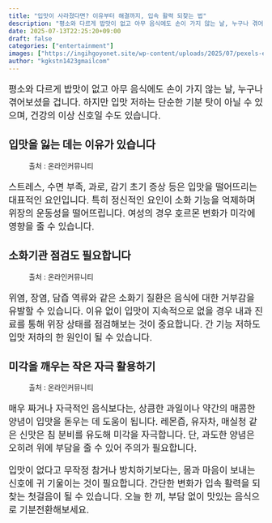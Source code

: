 ```yaml
---
title: "입맛이 사라졌다면? 이유부터 해결까지, 입속 활력 되찾는 법"
description: "평소와 다르게 밥맛이 없고 아무 음식에도 손이 가지 않는 날, 누구나 겪어보셨을 겁니다. 하지만 입맛 저하는 단순한 기분 탓이 아닐 수 있으며, 건강의 이상 신호일 수도 있습니다."
date: 2025-07-13T22:25:20+09:00
draft: false
categories: ["entertainment"]
images: ["https://ingihgoyonet.site/wp-content/uploads/2025/07/pexels-energepic-com-27411-313690-1-1024x768.jpg", "https://ingihgoyonet.site/wp-content/uploads/2025/07/pexels-feelartfeelant-1028741-1-1-1024x683.jpg", "https://ingihgoyonet.site/wp-content/uploads/2025/07/pexels-ryan-baker-35851-129574-1024x683.jpg"]
author: "kgkstn1423gmailcom"
---
```


<p style="font-size:18px">평소와 다르게 밥맛이 없고 아무 음식에도 손이 가지 않는 날, 누구나 겪어보셨을 겁니다. 하지만 입맛 저하는 단순한 기분 탓이 아닐 수 있으며, 건강의 이상 신호일 수도 있습니다.</p> <h2 >입맛을 잃는 데는 이유가 있습니다</h2> <figure ><img src="https://ingihgoyonet.site/wp-content/uploads/2025/07/pexels-energepic-com-27411-313690-1-1024x768.jpg" alt="" style="aspect-ratio:16/9;object-fit:cover"/><figcaption >출처 : 온라인커뮤니티</figcaption></figure> <p style="font-size:18px">스트레스, 수면 부족, 과로, 감기 초기 증상 등은 입맛을 떨어뜨리는 대표적인 요인입니다. 특히 정신적인 요인이 소화 기능을 억제하며 위장의 운동성을 떨어뜨립니다. 여성의 경우 호르몬 변화가 미각에 영향을 줄 수 있습니다.</p> <h2 >소화기관 점검도 필요합니다</h2> <figure ><img src="https://ingihgoyonet.site/wp-content/uploads/2025/07/pexels-feelartfeelant-1028741-1-1-1024x683.jpg" alt="" style="aspect-ratio:16/9;object-fit:cover"/><figcaption >출처 : 온라인커뮤니티</figcaption></figure> <p style="font-size:18px">위염, 장염, 담즙 역류와 같은 소화기 질환은 음식에 대한 거부감을 유발할 수 있습니다. 이유 없이 입맛이 지속적으로 없을 경우 내과 진료를 통해 위장 상태를 점검해보는 것이 중요합니다. 간 기능 저하도 입맛 저하의 한 원인이 될 수 있습니다.</p> <h2 >미각을 깨우는 작은 자극 활용하기</h2> <figure ><img src="https://ingihgoyonet.site/wp-content/uploads/2025/07/pexels-ryan-baker-35851-129574-1024x683.jpg" alt="" style="aspect-ratio:16/9;object-fit:cover"/><figcaption >출처 : 온라인커뮤니티</figcaption></figure> <p style="font-size:18px">매우 짜거나 자극적인 음식보다는, 상큼한 과일이나 약간의 매콤한 양념이 입맛을 돋우는 데 도움이 됩니다. 레몬즙, 유자차, 매실청 같은 신맛은 침 분비를 유도해 미각을 자극합니다. 단, 과도한 양념은 오히려 위에 부담을 줄 수 있어 주의가 필요합니다.</p> <p style="font-size:18px">입맛이 없다고 무작정 참거나 방치하기보다는, 몸과 마음이 보내는 신호에 귀 기울이는 것이 필요합니다. 간단한 변화가 입속 활력을 되찾는 첫걸음이 될 수 있습니다. 오늘 한 끼, 부담 없이 맛있는 음식으로 기분전환해보세요.</p>